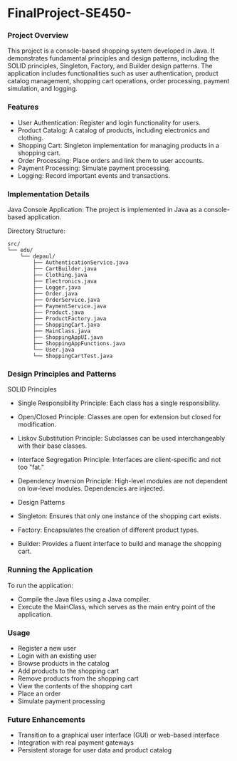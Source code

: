 # FinalProject-SE450-

### Project Overview

This project is a console-based shopping system developed in Java. It demonstrates fundamental principles and design patterns, including the SOLID principles, Singleton, Factory, and Builder design patterns. The application includes functionalities such as user authentication, product catalog management, shopping cart operations, order processing, payment simulation, and logging.

### Features

- User Authentication: Register and login functionality for users.
- Product Catalog: A catalog of products, including electronics and clothing.
- Shopping Cart: Singleton implementation for managing products in a shopping cart.
- Order Processing: Place orders and link them to user accounts.
- Payment Processing: Simulate payment processing.
- Logging: Record important events and transactions.

### Implementation Details

Java Console Application: 
The project is implemented in Java as a console-based application.

Directory Structure:
```
src/
└── edu/
    └── depaul/
        ├── AuthenticationService.java
        ├── CartBuilder.java
        ├── Clothing.java
        ├── Electronics.java
        ├── Logger.java
        ├── Order.java
        ├── OrderService.java
        ├── PaymentService.java
        ├── Product.java
        ├── ProductFactory.java
        ├── ShoppingCart.java
        ├── MainClass.java
        ├── ShoppingAppUI.java
        ├── ShoppingAppFunctions.java
        └── User.java
        └── ShoppingCartTest.java
```

### Design Principles and Patterns

SOLID Principles

- Single Responsibility Principle: Each class has a single responsibility.
- Open/Closed Principle: Classes are open for extension but closed for modification.
- Liskov Substitution Principle: Subclasses can be used interchangeably with their base classes.
- Interface Segregation Principle: Interfaces are client-specific and not too "fat."
- Dependency Inversion Principle: High-level modules are not dependent on low-level modules. Dependencies are injected.
- Design Patterns

- Singleton: Ensures that only one instance of the shopping cart exists.
- Factory: Encapsulates the creation of different product types.
- Builder: Provides a fluent interface to build and manage the shopping cart.

### Running the Application

To run the application:

- Compile the Java files using a Java compiler. 
- Execute the MainClass, which serves as the main entry point of the application.

### Usage

- Register a new user
- Login with an existing user
- Browse products in the catalog
- Add products to the shopping cart
- Remove products from the shopping cart
- View the contents of the shopping cart
- Place an order
- Simulate payment processing

### Future Enhancements

- Transition to a graphical user interface (GUI) or web-based interface
- Integration with real payment gateways
- Persistent storage for user data and product catalog
